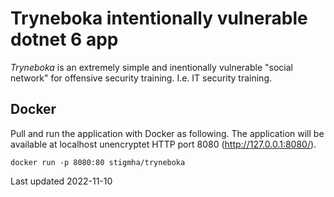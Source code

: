 Tryneboka intentionally vulnerable dotnet 6 app
==============================================

_Tryneboka_ is an extremely simple and inentionally vulnerable "social network" for offensive security training. I.e. IT security training.

## Docker

Pull and run the application with Docker as following. The application will be available at localhost unencryptet HTTP port 8080 (http://127.0.0.1:8080/).

```
docker run -p 8080:80 stigmha/tryneboka
```

Last updated 2022-11-10
